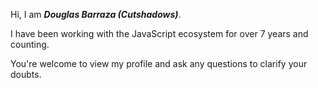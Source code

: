 Hi, I am ***Douglas Barraza (Cutshadows)***.

I have been working with the JavaScript ecosystem for over 7 years and counting.

You're welcome to view my profile and ask any questions to clarify your doubts.


